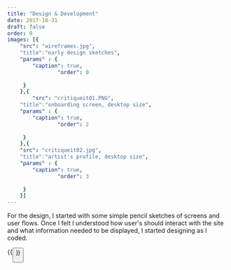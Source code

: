 ```yaml
---
title: "Design & Development"
date: 2017-10-31
draft: false
order: 0
images: [{
    "src": "wireframes.jpg",
    "title":"early design sketches",
    "params" : {
        "caption": true,
                "order": 0
   
     }
    },{
        "src": "critiqueit01.PNG",
    "title":"onboarding screen, desktop size",
    "params" : {
        "caption": true,
                "order": 2
   
     }
    },{
    "src": "critiqueit02.jpg",
    "title":"artist's profile, desktop size",
    "params" : {
        "caption": true,
                "order": 3
   
     }
    }]
---
```

For the design, I started with some simple pencil sketches of screens and user flows. Once I felt I understood how user's should interact with the site and what information needed to be displayed, I started designing as I coded. 

{{<button title="live version" link="http://critique-it.herokuapp.com/#/" class="btn-secondary">}}
